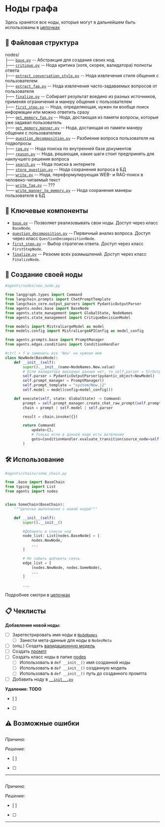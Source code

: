 # Ноды графа
Здесь хранятся все ноды, которые могут в дальнейшем быть использованы в [цепочках](../chains/)

## 📁 Файловая структура
nodes/\
├── [`base.py`](base.py) -- Абстракция для создания своих нод \
├── [`critique.py`](critique.py) -- Нода критика (хотя, скорее, валидатора) полноты ответа \
├── [`extract_conversation_style.py`](extract_conversation_style.py) -- Нода извлечения стиля общения с пользователем \
├── [`extract_faq.py`](extract_faq.py) -- Нода извлечения часто-задаваемых вопросов от пользователя \
├── [`finalize.py`](finalize.py) -- Собирает результат воедино из разных источников, применяя ограничения и манеру общения с пользователем \
├── [`first_step.py`](first_step.py) -- Нода, определяющая, нужен ли вообще поиск информации или можно ответить сразу \
├── [`get_memory_faq.py`](get_memory_faq.py) -- Нода, достающая из памяти вопросы, которые уже задавал пользователь \
├── [`get_memory_manner.py`](get_memory_manner.py) -- Нода, достающая из памяти манеру общения с пользователем  \
├── [`question_decomposition.py`](question_decomposition.py) -- Разбиение вопроса пользователя на подвопросы \
├── [`rag.py`](rag.py) -- Нода поиска по внутренней базе документов \
├── [`reason.py`](reason.py) -- Нода, решающая, какие шаги стоит предпринять для наилучшего решения вопроса \
├── [`search.py`](search.py) -- Нода поиска в интернете \
├── [`store_question.py`](store_question.py) -- Нода сохранения вопроса в БД \
├── [`write.py`](write.py) -- Нода, переформулирующая WEB- и RAG-поиск в человеко-читаемый текст \
├── [`write_faq.py`](write_faq.py) -- ??? \
└── [`write_manner_to_memory.py`](write_manner_to_memory.py) -- Нода сохранения манеры пользователя в БД  

## 🧩 Ключевые компоненты
- [`base.py`](base.py) -- Позволяет реализовывать свои ноды. Доступ через класс `BaseNode`. 
- [`question_decomposition.py`](question_decomposition.py) -- Первичный анализ вопроса. Доступ через класс `QuestionDecompositionNode`.
- [`first_step.py`](first_step.py) -- Выбор стратегии ответа. Доступ через класс `FirstStepNode`. 
- [`finalize.py`](finalize.py) -- Резюме всех размышлений. Доступ через класс `FinalizeNode`. 


## 🎨 Создание своей ноды
```python
#agents/nodes/new_node.py

from langgraph.types import Command
from langchain.prompts import ChatPromptTemplate
from langchain_core.output_parsers import PydanticOutputParser
from agents.nodes.base import BaseNode
from agents.state_management import GlobalState, NodeNames
from agents.state_management import CritiqueDecisionModel

from models import MistralLargeModel as model
from models.config import MistralLargeAPIConfig as model_config

from agents.prompts.base import PromptManager
from agents.edges.conditions import ConditionHandler

#ctrl + f и заменить все 'New' на нужное имя
class NewNode(BaseNode):
    def __init__(self):
        super().__init__(name=NodeNames.New.value)
        # Если валидатора выходных данных нет, то self.parser = StrOutputParser()
        self.parser = PydanticOutputParser(pydantic_object=NewModel)
        self.prompt_manager = PromptManager()
        self.prompt_template = "system/New.j2"
        self.model = model(config=model_config())

    def execute(self, state: GlobalState) -> Command:
        prompt = self.prompt_manager.create_chat_raw_prompt(self.prompt_template)
        chain = prompt | self.model | self.parser

        result = chain.invoke({})

        return Command(
            update={},
            # Только если в данной ноде есть ветвление
            goto=ConditionHandler.evaluate_transition(source_node=self.name, result=result),
        )

```
## 🛠️ Использование
```python
#agents/chains/some_chain.py

from .base import BaseChain
from typing import List
from agents import nodes


class SomeChain(BaseChain):
    """Цепочка выполнения с новой нодой"""

    def __init__(self):
        super().__init__()

        #Добавить в список нод
        node_list: List[nodes.BaseNode] = [
            nodes.NewNode,
            ...
        ]

        # Не забыть добавить связь
        edge_list = [
            (nodes.NewNode, nodes.SomeNode),
            ...
        ]

        ...
```
Подробнее смотри в [цепочках](../chains/README.md#-создание-своей-цепочки)

## 📋 Чеклисты

**Добавление новой ноды:**
- [ ] Зарегестрировать имя ноды в [`NodeNames`](../state_management/commands.py) 
  - [ ] Занести мета-данные для ноды в `NodesMeta`
- [ ] (опц.) Создать [валидационную модель](../state_management/validation_models/README.md#-создание-своей-модели)
- [ ] Создать [промпт](../prompts/README.md#-создание-своего-промпта)
- [ ] Создать класс ноды в папке [nodes](../nodes/)
  - [ ] Использовать в `def __init__()` имя созданной ноды
  - [ ] Использовать в `def __init__()` созданную модель
  - [ ] Использовать в `def __init__()` путь до созданного промпта
- [ ] Добавить ноду в [`__init__.py`](__init__.py)

**Удаление: TODO**
- [ ] 
- [ ]

## ⚠️ Возможные ошибки

```bash

```
_Причина:_

_Решение:_
- [ ]
- [ ]
---

```bash

```
_Причина:_

_Решение:_
- [ ]
- [ ]
---
